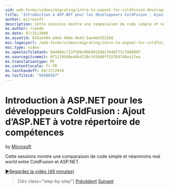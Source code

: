 ```yaml
---
uid: web-forms/videos/migrating/intro-to-aspnet-for-coldfusion-developers-adding-aspnet-to-your-repertoire
title: 'Introduction à ASP.NET pour les développeurs ColdFusion : Ajout d’ASP.NET à vos compétences | Microsoft Docs'
author: microsoft
description: Cette sessions montre une comparaison de code simple et néanmoins real world entre ColdFusion et ASP.NET.
ms.author: riande
ms.date: 07/25/2006
ms.assetid: 835a2484-e9e5-468e-9e43-5ae4e61531b6
msc.legacyurl: /web-forms/videos/migrating/intro-to-aspnet-for-coldfusion-developers-adding-aspnet-to-your-repertoire
msc.type: video
ms.openlocfilehash: 644996c713f589c09b991589cf940f73c798809f
ms.sourcegitcommit: 0f1119340e4464720cfd16d0ff15764746ea1fea
ms.translationtype: MT
ms.contentlocale: fr-FR
ms.lasthandoff: 04/17/2019
ms.locfileid: "59388567"
---
```

# <a name="intro-to-aspnet-for-coldfusion-developers-adding-aspnet-to-your-repertoire"></a>Introduction à ASP.NET pour les développeurs ColdFusion : Ajout d’ASP.NET à votre répertoire de compétences

by [Microsoft](https://github.com/microsoft)

Cette sessions montre une comparaison de code simple et néanmoins real world entre ColdFusion et ASP.NET.

[&#9654;Regardez la vidéo (49 minutes)](https://channel9.msdn.com/Blogs/ASP-NET-Site-Videos/intro-to-aspnet-for-coldfusion-developers-adding-aspnet-to-your-repertoire)

> [!div class="step-by-step"]
> [Précédent](intro-to-aspnet-for-jsp-developers-building-applications.md)
> [Suivant](introduction-to-aspnet-for-coldfusion-developers-building-an-aspnet-application.md)
